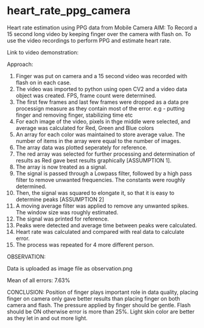 # heart_rate_ppg_camera
Heart rate estimation using PPG data from Mobile Camera
AIM:
To Record a 15 second long video by keeping finger over the camera with flash on. To use the video recordings to perform PPG and estimate heart rate.


Link to video demonstration: 

Approach:

1. Finger was put on camera and a 15 second video was recorded with flash on in each case.
2. The video was imported to python using open CV2 and a video data object was created. FPS, frame count were determined.
3. The first few frames and last few frames were dropped as a data pre processign measure as they contain most of the error. e.g - putting finger and removing finger, stabilizing time etc
4. For each image of the video, pixels in thge middle were selected, and average was calculated for Red, Green and Blue colors
5. An array for each color was maintained to store average value. The number of items in the array were equal to the number of images.
6. The array data was plotted seperately for reference.
7. The red array was selected for further processing and determination of results as Red gave best results graphically [ASSUMPTION 1].
8. The array is now treated as a signal.
9. The signal is passed through a Lowpass filter, followed by a high pass filter to remove unwanted frequencies. The constants were roughly determined.
10. Then, the signal was squared to elongate it, so that it is easy to determine peaks [ASSUMPTION 2]
11. A moving average filter was applied to remove any unwanted spikes. The window size was roughly estimated.
12. The signal was printed for reference.
13. Peaks were detected and average time between peaks were calculated.
14. Heart rate was calculated and compared with real data to calculate error.
15. The process was repeated for 4 more different person.


OBSERVATION:

Data is uploaded as image file as observation.png

Mean of all errors: 7.63%


CONCLUSION:
Position of finger plays important role in data quality, placing finger on camera only gave better results than placing finger on both
camera and flash. The pressure applied by finger should be gentle. Flash should be ON otherwise error is more than 25%. 
Light skin color are better as they let in and out more light. 
